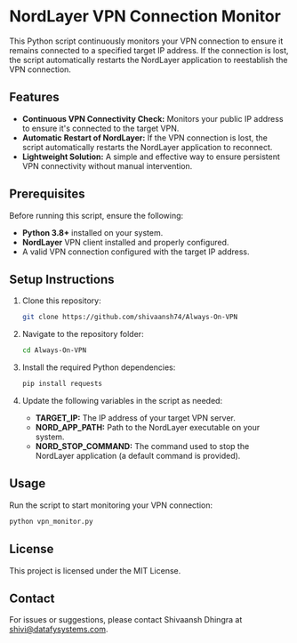 # NordLayer VPN Connection Monitor

This Python script continuously monitors your VPN connection to ensure it remains connected to a specified target IP address. If the connection is lost, the script automatically restarts the NordLayer application to reestablish the VPN connection.

## Features

- **Continuous VPN Connectivity Check:** Monitors your public IP address to ensure it's connected to the target VPN.
- **Automatic Restart of NordLayer:** If the VPN connection is lost, the script automatically restarts the NordLayer application to reconnect.
- **Lightweight Solution:** A simple and effective way to ensure persistent VPN connectivity without manual intervention.

## Prerequisites

Before running this script, ensure the following:

- **Python 3.8+** installed on your system.
- **NordLayer** VPN client installed and properly configured.
- A valid VPN connection configured with the target IP address.

## Setup Instructions

1. Clone this repository:

    ```bash
    git clone https://github.com/shivaansh74/Always-On-VPN
    ```

2. Navigate to the repository folder:

    ```bash
    cd Always-On-VPN
    ```

3. Install the required Python dependencies:

    ```bash
    pip install requests
    ```

4. Update the following variables in the script as needed:

    - **TARGET_IP:** The IP address of your target VPN server.
    - **NORD_APP_PATH:** Path to the NordLayer executable on your system.
    - **NORD_STOP_COMMAND:** The command used to stop the NordLayer application (a default command is provided).

## Usage

Run the script to start monitoring your VPN connection:

```bash
python vpn_monitor.py
```

## License 
This project is licensed under the MIT License.

## Contact
For issues or suggestions, please contact Shivaansh Dhingra at shivi@datafysystems.com.
